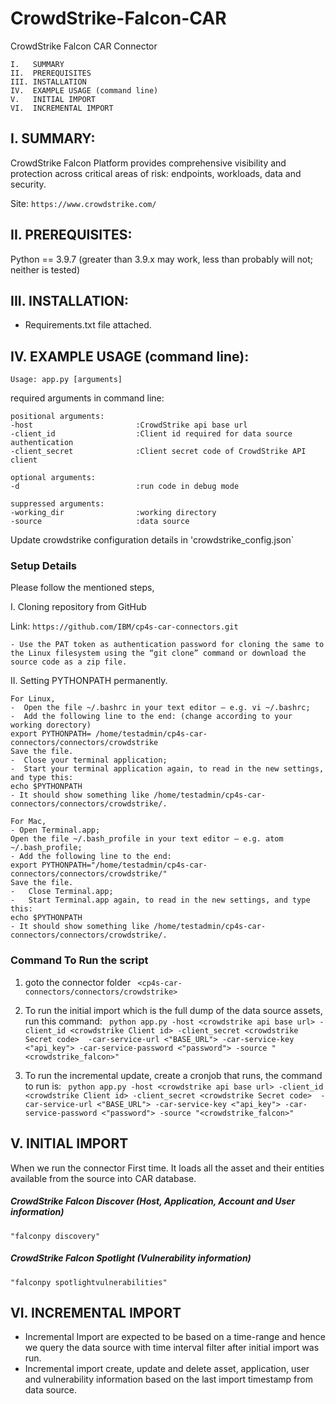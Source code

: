 # CrowdStrike-Falcon-CAR

CrowdStrike Falcon CAR Connector
```
I.   SUMMARY
II.  PREREQUISITES
III. INSTALLATION
IV.  EXAMPLE USAGE (command line)
V.   INITIAL IMPORT
VI.  INCREMENTAL IMPORT
```
I. SUMMARY:
-----------------------------------------------------------------
CrowdStrike Falcon Platform provides comprehensive visibility and protection across critical areas of risk: endpoints, workloads, data and security.

Site:   ```https://www.crowdstrike.com/```

II. PREREQUISITES:
-----------------------------------------------------------------
Python == 3.9.7 (greater than 3.9.x may work, less than probably will not; neither is tested)

III. INSTALLATION:
-----------------------------------------------------------------
- Requirements.txt file attached.


IV. EXAMPLE USAGE (command line):
-----------------------------------------------------------------

```Usage: app.py [arguments]```

required arguments in command line:

```
positional arguments:
-host                       :CrowdStrike api base url
-client_id                  :Client id required for data source authentication
-client_secret              :Client secret code of CrowdStrike API client

optional arguments:
-d                          :run code in debug mode

suppressed arguments:
-working_dir                :working directory
-source                     :data source
```
Update crowdstrike configuration details in 'crowdstrike_config.json`
### Setup Details
Please follow the mentioned steps,

I.	Cloning repository from GitHub

Link: `````https://github.com/IBM/cp4s-car-connectors.git`````

    - Use the PAT token as authentication password for cloning the same to the Linux filesystem using the “git clone” command or download the source code as a zip file.

II.	Setting PYTHONPATH permanently.

    For Linux,
    -  Open the file ~/.bashrc in your text editor – e.g. vi ~/.bashrc;
    -  Add the following line to the end: (change according to your working dorectory)
    export PYTHONPATH= /home/testadmin/cp4s-car-connectors/connectors/crowdstrike
    Save the file.
    -  Close your terminal application;
    -  Start your terminal application again, to read in the new settings, and type this:
    echo $PYTHONPATH
    - It should show something like /home/testadmin/cp4s-car-connectors/connectors/crowdstrike/.
    
    For Mac,
    - Open Terminal.app;
    Open the file ~/.bash_profile in your text editor – e.g. atom ~/.bash_profile;
    - Add the following line to the end:
    export PYTHONPATH="/home/testadmin/cp4s-car-connectors/connectors/crowdstrike/"
    Save the file.
    -	Close Terminal.app;
    -	Start Terminal.app again, to read in the new settings, and type this:
    echo $PYTHONPATH
    - It should show something like /home/testadmin/cp4s-car-connectors/connectors/crowdstrike/.


### Command To Run the script

1. goto the connector folder ` <cp4s-car-connectors/connectors/crowdstrike>`

2. To run the initial import which is the full dump of the data source assets, run this command:
   ` python app.py -host <crowdstrike api base url> -client_id <crowdstrike Client id> -client_secret <crowdstrike Secret code>  -car-service-url <"BASE_URL"> -car-service-key <"api_key"> -car-service-password <"password"> -source "<crowdstrike_falcon>"`

3. To run the incremental update, create a cronjob that runs, the command to run is:
   ` python app.py -host <crowdstrike api base url> -client_id <crowdstrike Client id> -client_secret <crowdstrike Secret code>  -car-service-url <"BASE_URL"> -car-service-key <"api_key"> -car-service-password <"password"> -source "<crowdstrike_falcon>"`

V. INITIAL IMPORT
-----------------------------------------------------------------
When we run the connector First time. It loads all the asset and their entities available from the source into CAR database.
##### CrowdStrike Falcon Discover (Host, Application, Account and User information)
    "falconpy discovery"
##### CrowdStrike Falcon Spotlight (Vulnerability information)
    "falconpy spotlightvulnerabilities"

VI. INCREMENTAL IMPORT
-----------------------------------------------------------------
- Incremental Import are expected to be based on a time-range and hence we query the data source with time interval filter after initial import was run.
- Incremental import create, update and delete asset, application, user and vulnerability information based on the last import timestamp from data source.
